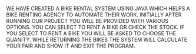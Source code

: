 WE HAVE CREATED A BIKE RENTAL SYSTEM USING JAVA WHICH HELPS A BIKE RENTING AGENCY TO AUTOMATE THEIR WORK.
INITIALLY AFTER RUNNING OUR PROJECT YOU WILL BE PROVIDED WITH VARIOUS OPTIONS.
YOU CAN SELECT TO RENT A BIKE OR CHECK THE STOCK.
IF YOU SELECT TO RENT A BIKE YOU WILL BE ASKED TO CHOOSE THE QUANITY.
WHILE RETURNING THE BIKES THE SYSTEM WILL CALCULATE YOUR FAIR AND SHOW  IT AND EXIT THE PROGRAM.
